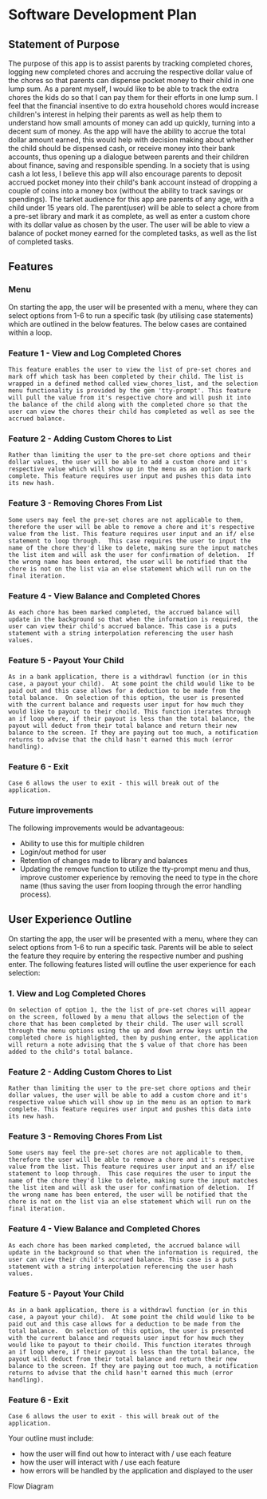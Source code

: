 # Software Development Plan

## Statement of Purpose
The purpose of this app is to assist parents by tracking completed chores, logging new completed chores and accruing the respective dollar value of the chores so that parents can dispense pocket money to their child in one lump sum. 
As a parent myself, I would like to be able to track the extra chores the kids do so that I can pay them for their efforts in one lump sum. I feel that the financial insentive to do extra household chores would increase children's interest in helping their parents as well as help them to understand how small amounts of money can add up quickly, turning into a decent sum of money. As the app will have the ability to accrue the total dollar amount earned, this would help with decision making about whether the child should be dispensed cash, or receive money into their bank accounts, thus opening up a dialogue between parents and their children about finance, saving and responsible spending. In a society that is using cash a lot less, I believe this app will also encourage parents to deposit accrued pocket money into their child's bank account instead of dropping a couple of coins into a money box (without the ability to track savings or spendings).
The tarket audience for this app are parents of any age, with a child under 15 years old. The parent(user) will be able to select a chore from a pre-set library and mark it as complete, as well as enter a custom chore with its dollar value as chosen by the user.  The user will be able to view a balance of pocket money earned for the completed tasks, as well as the list of completed tasks.


## Features
### Menu
On starting the app, the user will be presented with a menu, where they can select options from 1-6 to run a specific task (by utilising case statements) which are outlined in the below features.  The below cases are contained within a loop.

### Feature 1 - View and Log Completed Chores
    This feature enables the user to view the list of pre-set chores and mark off which task has been completed by their child. The list is wrapped in a defined method called view_chores_list, and the selection menu functionality is provided by the gem 'tty-prompt'. This feature will pull the value from it's respective chore and will push it into the balance of the child along with the completed chore so that the user can view the chores their child has completed as well as see the accrued balance.

### Feature 2 - Adding Custom Chores to List
    Rather than limiting the user to the pre-set chore options and their dollar values, the user will be able to add a custom chore and it's respective value which will show up in the menu as an option to mark complete. This feature requires user input and pushes this data into its new hash.

### Feature 3 - Removing Chores From List
    Some users may feel the pre-set chores are not applicable to them, therefore the user will be able to remove a chore and it's respective value from the list. This feature requires user input and an if/ else statement to loop through.  This case requires the user to input the name of the chore they'd like to delete, making sure the input matches the list item and will ask the user for confirmation of deletion.  If the wrong name has been entered, the user will be notified that the chore is not on the list via an else statement which will run on the final iteration.

### Feature 4 - View Balance and Completed Chores
    As each chore has been marked completed, the accrued balance will update in the background so that when the information is required, the user can view their child's accrued balance. This case is a puts statement with a string interpolation referencing the user hash values.

### Feature 5 - Payout Your Child
    As in a bank application, there is a withdrawl function (or in this case, a payout your child).  At some point the child would like to be paid out and this case allows for a deduction to be made from the total balance.  On selection of this option, the user is presented with the current balance and requests user input for how much they would like to payout to their choild. This function iterates through an if loop where, if their payout is less than the total balance, the payout will deduct from their total balance and return their new balance to the screen. If they are paying out too much, a notification returns to advise that the child hasn't earned this much (error handling).

### Feature 6 - Exit
    Case 6 allows the user to exit - this will break out of the application.

### Future improvements
The following improvements would be advantageous:
*   Ability to use this for multiple children
*   Login/out method for user
*   Retention of changes made to library and balances 
*   Updating the remove function to utilize the tty-prompt menu and thus, improve customer experience by removing the need to type in the chore name (thus saving the user from looping through the error handling process).


## User Experience Outline
On starting the app, the user will be presented with a menu, where they can select options from 1-6 to run a specific task. Parents will be able to select the feature they require by entering the respective number and pushing enter.  The following features listed will outline the user experience for each selection:


### 1. View and Log Completed Chores
    On selection of option 1, the the list of pre-set chores will appear on the screen, followed by a menu that allows the selection of the chore that has been completed by their child. The user will scroll through the menu options using the up and down arrow keys untin the completed chore is highlighted, then by pushing enter, the application will return a note advising that the $ value of that chore has been added to the child's total balance.

### Feature 2 - Adding Custom Chores to List
    Rather than limiting the user to the pre-set chore options and their dollar values, the user will be able to add a custom chore and it's respective value which will show up in the menu as an option to mark complete. This feature requires user input and pushes this data into its new hash.

### Feature 3 - Removing Chores From List
    Some users may feel the pre-set chores are not applicable to them, therefore the user will be able to remove a chore and it's respective value from the list. This feature requires user input and an if/ else statement to loop through.  This case requires the user to input the name of the chore they'd like to delete, making sure the input matches the list item and will ask the user for confirmation of deletion.  If the wrong name has been entered, the user will be notified that the chore is not on the list via an else statement which will run on the final iteration.

### Feature 4 - View Balance and Completed Chores
    As each chore has been marked completed, the accrued balance will update in the background so that when the information is required, the user can view their child's accrued balance. This case is a puts statement with a string interpolation referencing the user hash values.

### Feature 5 - Payout Your Child
    As in a bank application, there is a withdrawl function (or in this case, a payout your child).  At some point the child would like to be paid out and this case allows for a deduction to be made from the total balance.  On selection of this option, the user is presented with the current balance and requests user input for how much they would like to payout to their choild. This function iterates through an if loop where, if their payout is less than the total balance, the payout will deduct from their total balance and return their new balance to the screen. If they are paying out too much, a notification returns to advise that the child hasn't earned this much (error handling).

### Feature 6 - Exit
    Case 6 allows the user to exit - this will break out of the application.

Your outline must include:
- how the user will find out how to interact with / use each feature
- how the user will interact with / use each feature
- how errors will be handled by the application and displayed to the user


Flow Diagram

